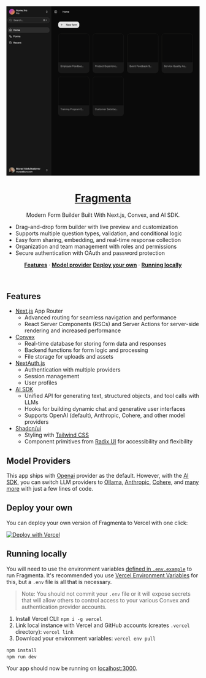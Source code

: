 <a href="https://fragmenta.vercel.app">
  <img alt="Modern Form Builder Built With Next.js." src="./public/preview/fragmenta.png">
  <h1 align="center">Fragmenta</h1>
</a>

<p align="center">
  Modern Form Builder Built With Next.js, Convex, and AI SDK.
</p>

- Drag-and-drop form builder with live preview and customization
- Supports multiple question types, validation, and conditional logic
- Easy form sharing, embedding, and real-time response collection
- Organization and team management with roles and permissions
- Secure authentication with OAuth and password protection

<p align="center">
  <a href="#features"><strong>Features</strong></a> ·
  <a href="#model-provider"><strong>Model provider</strong></a> 
  <a href="#deploy-your-own"><strong>Deploy your own</strong></a> ·
  <a href="#running-locally"><strong>Running locally</strong></a>
</p>
<br/>

## Features

- [Next.js](https://nextjs.org) App Router
  - Advanced routing for seamless navigation and performance
  - React Server Components (RSCs) and Server Actions for server-side rendering and increased performance
- [Convex](https://www.convex.dev/)
  - Real-time database for storing form data and responses
  - Backend functions for form logic and processing
  - File storage for uploads and assets
- [NextAuth.js](https://next-auth.js.org)
  - Authentication with multiple providers
  - Session management
  - User profiles
- [AI SDK](https://sdk.vercel.ai/docs)
  - Unified API for generating text, structured objects, and tool calls with LLMs
  - Hooks for building dynamic chat and generative user interfaces
  - Supports OpenAI (default), Anthropic, Cohere, and other model providers
- [Shadcn/ui](https://ui.shadcn.com)
  - Styling with [Tailwind CSS](https://tailwindcss.com)
  - Component primitives from [Radix UI](https://radix-ui.com) for accessibility and flexibility

## Model Providers

This app ships with [Openai](https://openai.com/) provider as the default. However, with the [AI SDK](https://sdk.vercel.ai/docs), you can switch LLM providers to [Ollama](https://ollama.com), [Anthropic](https://anthropic.com), [Cohere](https://cohere.com/), and [many more](https://sdk.vercel.ai/providers/ai-sdk-providers) with just a few lines of code.

## Deploy your own

You can deploy your own version of Fragmenta to Vercel with one click:

[![Deploy with Vercel](https://vercel.com/button)](https://vercel.com/new/clone?repository-url=https%3A%2F%2Fgithub.com%2Fyourusername%2Fforms&env=CONVEX_DEPLOY_KEY,NEXTAUTH_SECRET,NEXTAUTH_URL&envDescription=Learn%20more%20about%20how%20to%20get%20the%20API%20Keys%20for%20the%20application&envLink=https%3A%2F%2Fgithub.com%2Fyourusername%2Fforms%2Fblob%2Fmain%2F.env.example&demo-title=Fragmenta&demo-description=A%20modern%20form%20builder%20application%20built%20with%20Next.js%2C%20Convex%2C%20and%20Tailwind%20CSS.&demo-url=https%3A%2F%2Fforms-demo.vercel.app)

## Running locally

You will need to use the environment variables [defined in `.env.example`](.env.example) to run Fragmenta. It's recommended you use [Vercel Environment Variables](https://vercel.com/docs/projects/environment-variables) for this, but a `.env` file is all that is necessary.

> Note: You should not commit your `.env` file or it will expose secrets that will allow others to control access to your various Convex and authentication provider accounts.

1. Install Vercel CLI: `npm i -g vercel`
2. Link local instance with Vercel and GitHub accounts (creates `.vercel` directory): `vercel link`
3. Download your environment variables: `vercel env pull`

```bash
npm install
npm run dev
```

Your app should now be running on [localhost:3000](http://localhost:3000/).
